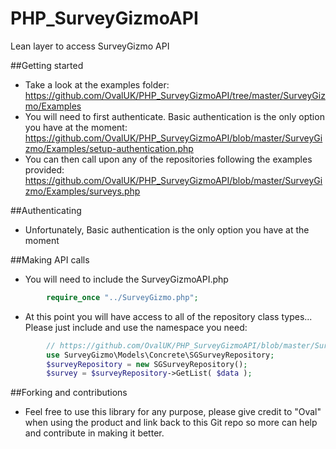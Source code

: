PHP_SurveyGizmoAPI
==================

Lean layer to access SurveyGizmo API

##Getting started

- Take a look at the examples folder: https://github.com/OvalUK/PHP_SurveyGizmoAPI/tree/master/SurveyGizmo/Examples
- You will need to first authenticate. Basic authentication is the only option you have at the moment: https://github.com/OvalUK/PHP_SurveyGizmoAPI/blob/master/SurveyGizmo/Examples/setup-authentication.php
- You can then call upon any of the repositories following the examples provided: https://github.com/OvalUK/PHP_SurveyGizmoAPI/blob/master/SurveyGizmo/Examples/surveys.php

##Authenticating

- Unfortunately, Basic authentication is the only option you have at the moment

##Making API calls

- You will need to include the SurveyGizmoAPI.php

```php
        require_once "../SurveyGizmo.php";
```

- At this point you will have access to all of the repository class types... Please just include and use the namespace you need:


```php
        // https://github.com/OvalUK/PHP_SurveyGizmoAPI/blob/master/SurveyGizmo/Examples/surveys.php   
        use SurveyGizmo\Models\Concrete\SGSurveyRepository;
        $surveyRepository = new SGSurveyRepository();
        $survey = $surveyRepository->GetList( $data );
```
    


##Forking and contributions

- Feel free to use this library for any purpose, please give credit to "Oval" when using the product and link back to this Git repo so more can help and contribute in making it better.
